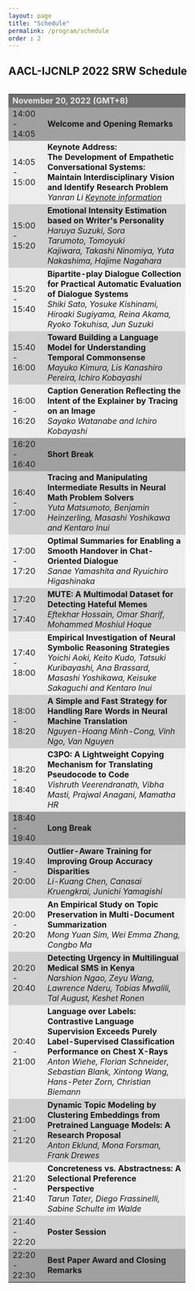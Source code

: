 ```yaml
---
layout: page
title: "Schedule"
permalink: /program/schedule
order : 2
---
```


<style>
.abs_input, .abs_input:hover {
    display: inline-block;
    width: 35px;
    height: 20px;
    background: #29ABE0;
    text-align: center;
    text-decoration: none;
    font-size: 10px;
    font-weight: bold;
    border-radius: 5px;
    color: white;
    font-weight: bold;
    line-height: 20px;
}
.pdf_input, .pdf_input:hover {
    display: inline-block;
    width: 35px;
    height: 20px;
    background: #2471A3;
    text-align: center;
    text-decoration: none;
    font-size: 10px;
    font-weight: bold;
    border-radius: 5px;
    color: white;
    font-weight: bold;
    line-height: 20px;
}
.video_input, .video_input:hover {
    display: inline-block;
    width: 45px;
    height: 20px;
    background: #1ABC9C;
    text-align: center;
    text-decoration: none;
    font-size: 10px;
    font-weight: bold;
    border-radius: 5px;
    color: white;
    font-weight: bold;
    line-height: 20px;
}
</style>

## AACL-IJCNLP 2022 SRW Schedule
<div style="float:left; width:70%; font-size: 15px;"> <table> <tbody>
<tr bgcolor="#707070"> <td colspan="2"> <font color="#e9e9e9"> <b>November 20, 2022 (GMT+8)</b> </font> </td> </tr>

<tr bgcolor="#a0a0a0">
  <td> 14:00 - 14:05 </td>
  <td> <b>Welcome and Opening Remarks</b>
  <!--<a class='pdf_input' href="{{ site.baseurl }}/pdfs/opening_remarks_aacl2022srw.pdf">pdf</a>-->
  </td>
</tr>

<tr bgcolor="#ededed">
  <td> 14:05 - 15:00 </td>
  <td> <b>Keynote Address: </b> <br>
  <b>The Development of Empathetic Conversational Systems: Maintain Interdisciplinary Vision and Identify Research Problem</b> <br>
  <i>Yanran Li <a href="{{ sit.baseurl }}/program/keynote">Keynote information</a></i>
  </td>
</tr>

<!--<a class='pdf_input' href="https://www.aclweb.org/anthology/2020.aacl-srw.1.pdf">pdf</a>
<a class='abs_input' href="{{ site.baseurl }}/accepted/1040.html">abs</a>
<a class='video_input' href="https://www.youtube.com/watch?v=EWo5yKSJah0">video</a>-->

<tr bgcolor="#d0d0d0">
  <td> 15:00 - 15:20 </td>
  <td>
  <b>Emotional Intensity Estimation based on Writer's Personality</b>
  <br>
  <em>Haruya Suzuki,&nbsp;Sora Tarumoto,&nbsp;Tomoyuki Kajiwara,&nbsp;Takashi Ninomiya,&nbsp;Yuta Nakashima,&nbsp;Hajime Nagahara </em>
  </td>
</tr>

<tr bgcolor="#ededed">
  <td> 15:20 - 15:40 </td>
  <td>
  <b>Bipartite-play Dialogue Collection for Practical Automatic Evaluation of Dialogue Systems</b>
  <br>
  <em>Shiki Sato, Yosuke Kishinami, Hiroaki Sugiyama, Reina Akama, Ryoko Tokuhisa, Jun Suzuki </em>
  </td>
</tr>

<tr bgcolor="#d0d0d0">
  <td> 15:40 - 16:00 </td>
  <td>
  <b>Toward Building a Language Model for Understanding Temporal Commonsense</b>
  <br>
  <em>Mayuko Kimura, Lis Kanashiro Pereira, Ichiro Kobayashi</em>
  </td>
</tr>

<tr bgcolor="#ededed">
  <td> 16:00 - 16:20 </td>
  <td>
  <b>Caption Generation Reflecting the Intent of the Explainer by Tracing on an Image</b>
  <br>
  <em>Sayako Watanabe and Ichiro Kobayashi</em>
  </td>
</tr>

<tr bgcolor="#a0a0a0">
  <td> 16:20 - 16:40 </td>
  <td> <b>Short Break</b> </td>
</tr>

<tr bgcolor="#d0d0d0">
  <td> 16:40 - 17:00 </td>
  <td>
  <b>Tracing and Manipulating Intermediate Results in Neural Math Problem Solvers</b>
  <br>
  <em>Yuta Matsumoto, Benjamin Heinzerling, Masashi Yoshikawa and Kentaro Inui</em>
  </td>
</tr>

<tr bgcolor="#ededed">
  <td> 17:00 - 17:20 </td>
  <td>
  <b>Optimal Summaries for Enabling a Smooth Handover in Chat-Oriented Dialogue</b>
  <br>
  <em>Sanae Yamashita and Ryuichiro Higashinaka</em>
  </td>
</tr>

<tr bgcolor="#d0d0d0">
  <td> 17:20 - 17:40 </td>
  <td>
  <b>MUTE: A Multimodal Dataset for Detecting Hateful Memes</b>
  <br>
  <em>Eftekhar Hossain, Omar Sharif, Mohammed Moshiul Hoque</em>
  </td>
</tr>

<tr bgcolor="#ededed">
  <td> 17:40 - 18:00 </td>
  <td>
  <b>Empirical Investigation of Neural Symbolic Reasoning Strategies</b>
  <br>
  <em>Yoichi Aoki, Keito Kudo, Tatsuki Kuribayashi, Ana Brassard, Masashi Yoshikawa, Keisuke Sakaguchi and Kentaro Inui</em>
  </td>
</tr>


<tr bgcolor="#d0d0d0">
  <td> 18:00 - 18:20 </td>
  <td>
  <b>A Simple and Fast Strategy for Handling Rare Words in Neural Machine Translation</b>
  <br>
  <em>Nguyen-Hoang Minh-Cong, Vinh Ngo, Van Nguyen</em>
  </td>
</tr>

<tr bgcolor="#ededed">
  <td> 18:20 - 18:40 </td>
  <td>
  <b>C3PO: A Lightweight Copying Mechanism for Translating Pseudocode to Code</b>
  <br>
  <em>Vishruth Veerendranath, Vibha Masti, Prajwal Anagani, Mamatha HR</em>
  </td>
</tr>

<tr bgcolor="#a0a0a0">
  <td> 18:40 - 19:40 </td>
  <td> <b>Long Break</b> </td>
</tr>


<tr bgcolor="#d0d0d0">
  <td> 19:40 - 20:00 </td>
  <td>
  <b>Outlier-Aware Training for Improving Group Accuracy Disparities</b>
  <br>
  <em>Li-Kuang Chen, Canasai Kruengkrai, Junichi Yamagishi</em>
  </td>
</tr>

<tr bgcolor="#ededed">
  <td> 20:00 - 20:20 </td>
  <td>
  <b>An Empirical Study on Topic Preservation in Multi-Document Summarization</b>
  <br>
  <em>Mong Yuan Sim, Wei Emma Zhang, Congbo Ma</em>
  </td>
</tr>

<tr bgcolor="#d0d0d0">
  <td> 20:20 - 20:40 </td>
  <td>
  <b>Detecting Urgency in Multilingual Medical SMS in Kenya</b>
  <br>
  <em>Narshion Ngao, Zeyu Wang, Lawrence Nderu, Tobias Mwalili, Tal August, Keshet Ronen</em>
  </td>
</tr>

<tr bgcolor="#ededed">
  <td> 20:40 - 21:00 </td>
  <td>
  <b>Language over Labels: Contrastive Language Supervision Exceeds Purely Label-Supervised Classification Performance on Chest X-Rays</b>
  <br>
  <em>Anton Wiehe, Florian Schneider, Sebastian Blank, Xintong Wang, Hans-Peter Zorn, Christian Biemann</em>
  </td>
</tr>


<tr bgcolor="#d0d0d0">
  <td> 21:00 - 21:20 </td>
  <td>
  <b>Dynamic Topic Modeling by Clustering Embeddings from Pretrained Language Models: A Research Proposal</b>
  <br>
  <em>Anton Eklund, Mona Forsman, Frank Drewes</em>
  </td>
</tr>

<tr bgcolor="#ededed">
  <td> 21:20 - 21:40 </td>
  <td>
  <b>Concreteness vs. Abstractness: A Selectional Preference Perspective</b>
  <br>
  <em>Tarun Tater, Diego Frassinelli, Sabine Schulte im Walde</em>
  </td>
</tr>

<tr bgcolor="#d0d0d0">
  <td> 21:40 - 22:20 </td>
  <td> <b>Poster Session</b> </td>
</tr>

<tr bgcolor="#a0a0a0">
  <td> 22:20 - 22:30 </td>
  <td> <b>Best Paper Award and Closing Remarks</b> </td>
</tr>
</tbody> </table> </div>

<br>
<br>
<br>

<script>mendeleyWebImporter = { open: function () { window.postMessage('0.523632117737538', 'https://www.softconf.com') } }</script>
